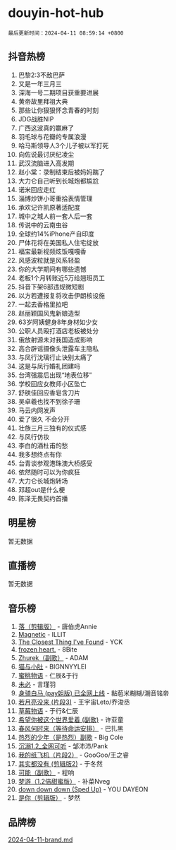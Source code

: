 # douyin-hot-hub

`最后更新时间：2024-04-11 08:59:14 +0800`

## 抖音热榜

1. 巴黎2:3不敌巴萨
1. 又是一年三月三
1. 深海一号二期项目获重要进展
1. 黄帝故里拜祖大典
1. 那些让你狠狠怀念青春的时刻
1. JDG战胜NIP
1. 广西这波真的赢麻了
1. 羽毛球与花瓣的专属浪漫
1. 哈马斯领导人3个儿子被以军打死
1. 向佐说最讨厌纪凌尘
1. 武汉流脑进入高发期
1. 赵小棠：录制结束后被妈妈踹了
1. 大力仑自己听到长城炮都尴尬
1. 诺米回应走红
1. 淄博炒饼小哥重拾表情管理
1. 承欢记许凯原著适配度
1. 城中之城人前一套人后一套
1. 传说中的云南虫谷
1. 全球约14%iPhone产自印度
1. 尸体花将在美国私人住宅绽放
1. 福宝最新视频炫饭嘎嘎香
1. 风感波粒就是风系轻盈
1. 你的大学期间有哪些遗憾
1. 老板1个月转账近5万给翘班员工
1. 抖音下架6部违规微短剧
1. 以方若遭报复将攻击伊朗核设施
1. 一起去香格里拉吧
1. 赵丽颖国风鬼新娘造型
1. 63岁阿姨健身8年身材如少女
1. 公职人员殴打酒店老板被处分
1. 俄放射源未对我国造成影响
1. 高合辟谣摄像头泄露车主隐私
1. 与凤行沈璃行止诀别太痛了
1. 这是与凤行婚礼团建吗
1. 台湾强震后出现“地表位移”
1. 学校回应女教师小区坠亡
1. 舒肤佳回应香皂含刀片
1. 吴卓羲也找不到徐子珊
1. 马云内网发声
1. 爱了很久 不会分开
1. 壮族三月三独有的仪式感
1. 与凤行仿妆
1. 李白的酒杜甫的愁
1. 我多想终点有你
1. 台青谈参观港珠澳大桥感受
1. 依然随时可以为你疯狂
1. 大力仑长城炮转场
1. 邓超out是什么梗
1. 陈泽无畏契约首播

## 明星榜

暂无数据

## 直播榜

暂无数据

## 音乐榜

1. [落（剪辑版）](https://sf3-cdn-tos.douyinstatic.com/obj/tos-cn-ve-2774/o0h6HvN1BBbli9LtU3i5fQIleBQMF5Cg4TZmmC) - 唐伯虎Annie
1. [Magnetic](https://sf3-cdn-tos.douyinstatic.com/obj/tos-cn-ve-2774/oAQCYdBNZfLACGDmVFAsfAtpy32tqErgQ3XgBN) - ILLIT
1. [The Closest Thing I've Found](https://sf5-hl-cdn-tos.douyinstatic.com/obj/tos-cn-ve-2774/514ab5d9146f4d2ca454b7adff8e5e4d) - YCK
1. [frozen heart.](https://sf6-cdn-tos.douyinstatic.com/obj/tos-cn-ve-2774/oIIWJfyjIACZA9zQMtnJ6hQQhFC4vhCupoRBsO) - 8Bite
1. [Zhurek（副歌）](https://sf6-cdn-tos.douyinstatic.com/obj/tos-cn-ve-2774/ooQm8FBZQDlf0btEYgVpCcSCQfrdJGBEKZYBGS) - ADAM
1. [猫与小肚](https://sf6-cdn-tos.douyinstatic.com/obj/tos-cn-ve-2774/osZeoClMECgK8DYl6VebABgbchEtPYQjZEnRtd) - BIGNNYYLEI
1. [蜜桃物语](https://sf3-cdn-tos.douyinstatic.com/obj/tos-cn-ve-2774/oIhOSCZtIACtYU4XQkngiW9kCBfVD1Fz9IYeqL) - 仁辰&于行
1. [未必](https://sf3-cdn-tos.douyinstatic.com/obj/tos-cn-ve-2774/ogntQMFnKQDZUgTCYuJgfLEtleYZZFxBQqhhFB) - 言瑾羽
1. [身骑白马 (pay姐版) 已全网上线](https://sf5-hl-cdn-tos.douyinstatic.com/obj/tos-cn-ve-2774/oQLO5ZgLsFkaDhdIIveF2zUCgfweY0gWaH4AQG) - 黏苞米糊糊/潮音铭帝
1. [若月亮没来 (片段3)](https://sf5-hl-cdn-tos.douyinstatic.com/obj/tos-cn-ve-2774/okfyEUsGW1B1ovJi5JiN9IjvAT2lMwA054GoEB) - 王宇宙Leto/乔浚丞
1. [草莓物语](https://sf3-cdn-tos.douyinstatic.com/obj/tos-cn-ve-2774/okynhJ7jEAIIZBfsLgYMEI8QC3WbQNN66RKzhT) - 于行&仁辰
1. [希望你被这个世界爱着 (副歌)](https://sf5-hl-cdn-tos.douyinstatic.com/obj/tos-cn-ve-2774/oUHCmWQfZlE3QQBKBeD8rCFLpJzPgCpImhsxMt) - 许亚童
1. [春风何时来（等待命运安排）](https://sf6-cdn-tos.douyinstatic.com/obj/tos-cn-ve-2774/oICBNbD3gelMfB4WgiD1KI2jQtXZE2FgHLwtsl) - 巴扎黑
1. [热烈的少年（是热烈）副歌](https://sf5-hl-cdn-tos.douyinstatic.com/obj/tos-cn-ve-2774/owVNI0CLDAUMtSz6TEYvfFBFL4UDFFhLfgK8fa) - Big Cole
1. [沉溺1.2_全网可听](https://sf5-hl-cdn-tos.douyinstatic.com/obj/tos-cn-ve-2774/ok2QoiBqsWAX9McZmWiI9gAB0EzwD4Xj6yfmtH) - 邹沛沛/Pank
1. [我的纸飞机（片段2）](https://sf3-cdn-tos.douyinstatic.com/obj/tos-cn-ve-2774/oM2ZrKcg2CD5AeRB2gkeXOFB1IxAGJdZPazYHf) - GooGoo/王之睿
1. [其实都没有 (剪辑版2)](https://sf5-hl-cdn-tos.douyinstatic.com/obj/tos-cn-ve-2774/oEBNQenHZtBhxYjGgUDQk0BCHTigQafgFlbQ7k) - 于冬然
1. [可能（副歌）](https://sf5-hl-cdn-tos.douyinstatic.com/obj/tos-cn-ve-2774/cde1731888894259b333569393c2fb51) - 程响
1. [梦游（1.2倍甜蜜版）](https://sf3-cdn-tos.douyinstatic.com/obj/tos-cn-ve-2774/o4gyAUm8hwufoEABmwVIiQtHsFuGzAEEWtNMzo) - 补菜Nveg
1. [down down down (Sped Up)](https://sf5-hl-cdn-tos.douyinstatic.com/obj/tos-cn-ve-2774/ow80iABiXIO9DsFwK6WeZKMaJRi3BPJAotDy8m) - YOU DAYEON
1. [是你（剪辑版）](https://sf5-hl-cdn-tos.douyinstatic.com/obj/tos-cn-ve-2774/46019dae783c4c969944217fe1cfafc4) - 梦然

## 品牌榜

[2024-04-11-brand.md](2024-04-11-brand.md)
